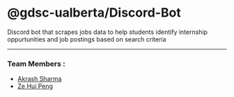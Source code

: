 # @gdsc-ualberta/Discord-Bot

Discord bot that scrapes jobs data to help students identify internship oppurtunities and job postings based on search criteria
<hr>

### Team Members :  
* [Akrash Sharma](https://github.com/Akarsh654/)
* [Ze Hui Peng](https://github.com/zhpeng811)
